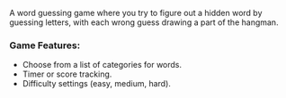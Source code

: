 A word guessing game where you try to figure out a hidden word by guessing letters, with each wrong guess drawing a part of the hangman.

### Game Features:
- Choose from a list of categories for words.
- Timer or score tracking.
- Difficulty settings (easy, medium, hard).